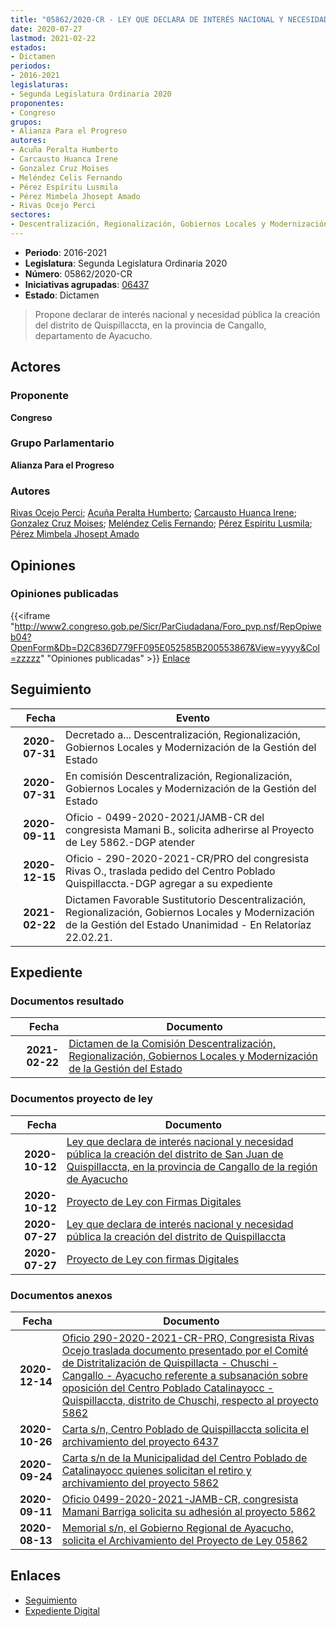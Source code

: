 ```yaml
---
title: "05862/2020-CR - LEY QUE DECLARA DE INTERÉS NACIONAL Y NECESIDAD PÚBLICA LA CREACIÓN DEL DISTRITO DE QUISPILLACCTA"
date: 2020-07-27
lastmod: 2021-02-22
estados:
- Dictamen
periodos:
- 2016-2021
legislaturas:
- Segunda Legislatura Ordinaria 2020
proponentes:
- Congreso
grupos:
- Alianza Para el Progreso
autores:
- Acuña Peralta Humberto
- Carcausto Huanca Irene
- Gonzalez Cruz Moises
- Meléndez Celis Fernando
- Pérez Espíritu Lusmila
- Pérez Mimbela Jhosept Amado
- Rivas Ocejo Perci
sectores:
- Descentralización, Regionalización, Gobiernos Locales y Modernización de la Gestión del Estado
---
```

- **Periodo**: 2016-2021
- **Legislatura**: Segunda Legislatura Ordinaria 2020
- **Número**: 05862/2020-CR
- **Iniciativas agrupadas**: [06437](../../06400/06437)
- **Estado**: Dictamen

> Propone declarar de interés nacional y necesidad pública la creación del distrito de Quispillaccta, en la provincia de Cangallo, departamento de Ayacucho.


## Actores

### Proponente

**Congreso**

### Grupo Parlamentario

**Alianza Para el Progreso**

### Autores

[Rivas Ocejo Perci](mailto:mailto:privas@congreso.gob.pe); [Acuña Peralta Humberto](mailto:mailto:hacuna@congreso.gob.pe); [Carcausto Huanca Irene](mailto:mailto:icarcausto@congreso.gob.pe); [Gonzalez Cruz Moises](mailto:mailto:mgonzalezc@congreso.gob.pe); [Meléndez Celis Fernando](mailto:mailto:fmelendez@congreso.gob.pe); [Pérez Espíritu Lusmila](mailto:mailto:lperez@congreso.gob.pe); [Pérez Mimbela Jhosept Amado](mailto:mailto:jperezm@congreso.gob.pe)

## Opiniones

### Opiniones publicadas

{{<iframe "http://www2.congreso.gob.pe/Sicr/ParCiudadana/Foro_pvp.nsf/RepOpiweb04?OpenForm&Db=D2C836D779FF095E052585B200553867&View=yyyy&Col=zzzzz" "Opiniones publicadas" >}}
[Enlace](http://www2.congreso.gob.pe/Sicr/ParCiudadana/Foro_pvp.nsf/RepOpiweb04?OpenForm&Db=D2C836D779FF095E052585B200553867&View=yyyy&Col=zzzzz)


## Seguimiento

| Fecha | Evento |
|------:|--------|
| **2020-07-31** | Decretado a... Descentralización, Regionalización, Gobiernos Locales y Modernización de la Gestión del Estado |
| **2020-07-31** | En comisión Descentralización, Regionalización, Gobiernos Locales y Modernización de la Gestión del Estado |
| **2020-09-11** | Oficio - 0499-2020-2021/JAMB-CR del congresista Mamani B., solicita adherirse al Proyecto de Ley 5862.-DGP atender |
| **2020-12-15** | Oficio - 290-2020-2021-CR/PRO del congresista Rivas O., traslada pedido del Centro Poblado Quispillaccta.-DGP agregar a su expediente |
| **2021-02-22** | Dictamen Favorable Sustitutorio Descentralización, Regionalización, Gobiernos Locales y Modernización de la Gestión del Estado Unanimidad - En Relatoríaz 22.02.21. |

## Expediente

### Documentos resultado

| Fecha | Documento |
|------:|-----------|
| **2021-02-22** | [Dictamen de la Comisión Descentralización, Regionalización, Gobiernos Locales y Modernización de la Gestión del Estado](https://leyes.congreso.gob.pe/Documentos/2016_2021/Dictamenes/Proyectos_de_Ley/05862DC08MAY20210222.pdf) |

### Documentos proyecto de ley

| Fecha | Documento |
|------:|-----------|
| **2020-10-12** | [Ley que declara de interés nacional y necesidad pública la creación del distrito de San Juan de Quispillaccta, en la provincia de Cangallo de la región de Ayacucho](http://www.leyes.congreso.gob.pe/Documentos/2016_2021/Proyectos_de_Ley_y_de_Resoluciones_Legislativas/PL06437-20201012.pdf) |
| **2020-10-12** | [Proyecto de Ley con Firmas Digitales](http://www.leyes.congreso.gob.pe/Documentos/2016_2021/Proyectos_de_Ley_y_de_Resoluciones_Legislativas/Proyectos_Firmas_digitales/PL06437.pdf) |
| **2020-07-27** | [Ley que declara de interés nacional y necesidad pública la creación del distrito de Quispillaccta](http://www.leyes.congreso.gob.pe/Documentos/2016_2021/Proyectos_de_Ley_y_de_Resoluciones_Legislativas/PL05862-20200727.pdf) |
| **2020-07-27** | [Proyecto de Ley con firmas Digitales](http://www.leyes.congreso.gob.pe/Documentos/2016_2021/Proyectos_de_Ley_y_de_Resoluciones_Legislativas/Proyectos_Firmas_digitales/PL05862.pdf) |

### Documentos anexos

| Fecha | Documento |
|------:|-----------|
| **2020-12-14** | [Oficio 290-2020-2021-CR-PRO, Congresista Rivas Ocejo traslada documento presentado por el Comité de Distritalización de Quispillacta - Chuschi - Cangallo - Ayacucho referente a subsanación sobre oposición del Centro Poblado Catalinayocc - Quispillaccta, distrito de Chuschi, respecto al proyecto 5862](http://www.leyes.congreso.gob.pe/Documentos/2016_2021/Oficios/Congresistas/OFICIO-290-2020-2021-CR-PRO.pdf) |
| **2020-10-26** | [Carta s/n, Centro Poblado de Quispillaccta solicita el archivamiento del proyecto 6437](http://www.leyes.congreso.gob.pe/Documentos/2016_2021/Oficios/Otras_Instituciones/CARTA-S-N-20201026-QUISPILLACCTA.pdf) |
| **2020-09-24** | [Carta s/n de la Municipalidad del Centro Poblado de Catalinayocc quienes solicitan el retiro y archivamiento del proyecto 5862](http://www.leyes.congreso.gob.pe/Documentos/2016_2021/Oficios/Otras_Instituciones/CARTA-S-N-20200924-CATALINAYOCC.pdf) |
| **2020-09-11** | [Oficio 0499-2020-2021-JAMB-CR, congresista Mamani Barriga solicita su adhesión al proyecto 5862](http://www.leyes.congreso.gob.pe/Documentos/2016_2021/Adhesiones/Proyectos_de_Ley/OFICIO-0499-2020-2021-JAMB-CR.pdf) |
| **2020-08-13** | [Memorial s/n, el Gobierno Regional de Ayacucho, solicita el Archivamiento del Proyecto de Ley 05862](http://www.leyes.congreso.gob.pe/Documentos/2016_2021/Oficios/Otras_Instituciones/MEMORIAL-S-N-PROYECTO-5862.pdf) |

## Enlaces

- [Seguimiento](http://www2.congreso.gob.pe/Sicr/TraDocEstProc/CLProLey2016.nsf/f7fff46988ca05b1052578e100829cc7/14d7cb1a49b4b453052585b3001f1b57?OpenDocument)
- [Expediente Digital](http://www2.congreso.gob.pe/Sicr/TraDocEstProc/Expvirt_2011.nsf/visbusqptramdoc1621/05862?opendocument)

